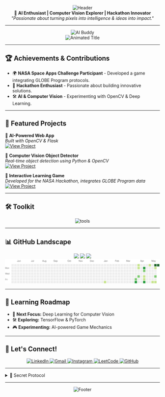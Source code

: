 <!-- Waving Header -->
<div align="center">
  <img src="https://capsule-render.vercel.app/api?type=waving&color=58A6FF&height=200&section=header&text=Harshil+P&fontSize=50&fontColor=ffffff" alt="Header">
</div>

<!-- Short Bio -->
<div align="center">
  🚀 <strong>AI Enthusiast | Computer Vision Explorer | Hackathon Innovator</strong>
  <br>
  <em>"Passionate about turning pixels into intelligence & ideas into impact."</em>
</div>

---

<!-- Animated Mascot -->
<div align="center">
  <img src="./assets/ai-mascot.gif" width="200" alt="AI Buddy" title="Future Vision Engineer 👁️🤖">
</div>

<!-- Typing Animation -->
<div align="center">
  <img src="https://readme-typing-svg.demolab.com?font=Fira+Code&size=28&duration=2800&pause=1000&color=58A6FF&center=true&vCenter=true&width=800&lines=AI+Prompt+Architect;Computer+Vision+Learner;OpenCV+Explorer;Hackathon+Enthusiast" alt="Animated Title">
</div>

---

## 🏆 Achievements & Contributions
- 🌍 **NASA Space Apps Challenge Participant** - Developed a game integrating GLOBE Program protocols.
- 🏅 **Hackathon Enthusiast** - Passionate about building innovative solutions.
- 🛠️ **AI & Computer Vision** - Experimenting with OpenCV & Deep Learning.

---

## 🚀 Featured Projects

🔹 **AI-Powered Web App**  
*Built with OpenCV & Flask*  
[![View Project](https://img.shields.io/badge/-View_Project-blue?style=for-the-badge)](GitHub_Link)

🔹 **Computer Vision Object Detector**  
*Real-time object detection using Python & OpenCV*  
[![View Project](https://img.shields.io/badge/-View_Project-blue?style=for-the-badge)](GitHub_Link)

🔹 **Interactive Learning Game**  
*Developed for the NASA Hackathon, integrates GLOBE Program data*  
[![View Project](https://img.shields.io/badge/-View_Project-blue?style=for-the-badge)](GitHub_Link)

---

## 🛠️ Toolkit
<div align="center">
  <img src="https://skillicons.dev/icons?i=py,c,java,html,css,vscode,github,linux&theme=dark" alt="tools">
</div>

---

## 📊 GitHub Landscape
<div align="center">
  <img src="https://github-readme-stats.vercel.app/api?username=erzer12&show_icons=true&theme=dark&hide_border=true" width="45%" target="_self">
  <img src="https://github-readme-streak-stats.herokuapp.com/?user=erzer12&theme=dark&hide_border=true" width="45%" target="_self">
  <img src="https://github-readme-stats.vercel.app/api/top-langs/?username=erzer12&layout=compact&theme=dark" width="45%" target="_self">
</div>

<!-- 3D Contribution Map -->
<div align="center">
  <img src="https://raw.githubusercontent.com/erzer12/erzer12/main/profile-3d-contrib/profile-night-rainbow.svg" width="100%" alt="3D Contribution Map">
</div>

---

## 🎯 Learning Roadmap
- 🔭 **Next Focus:** Deep Learning for Computer Vision
- 🛠 **Exploring:** TensorFlow & PyTorch
- 🎮 **Experimenting:** AI-powered Game Mechanics

---

## 🤝 Let's Connect!
<div align="center">
  <a href="https://www.linkedin.com/in/harshil-p-491a2132b" target="_blank">
    <img src="https://skillicons.dev/icons?i=linkedin" alt="LinkedIn" title="LinkedIn" height="40">
  </a>
  <a href="mailto:harshilp1234@gmail.com">
    <img src="https://skillicons.dev/icons?i=gmail" alt="Gmail" title="Gmail" height="40">
  </a>
  <a href="https://instagram.com/_er_zer_" target="_blank">
    <img src="https://skillicons.dev/icons?i=instagram" alt="Instagram" title="Instagram" height="40">
  </a>
  <a href="https://leetcode.com/u/erzer12" target="_blank">
    <img src="https://cdn.iconscout.com/icon/free/png-512/free-leetcode-logo-icon-download-in-svg-png-gif-file-formats--technology-social-media-company-vol-4-pack-logos-icons-2970357.png?f=webp&w=512" alt="LeetCode" title="LeetCode" height="40">
  </a>
  <a href="https://github.com/erzer12" target="_blank">
    <img src="https://skillicons.dev/icons?i=github" alt="GitHub" title="GitHub Profile" height="40">
  </a>
</div>

---

<!-- Easter Egg -->
<details>
  <summary>🤖 Secret Protocol</summary>
  <br>
  <img src="https://readme-typing-svg.demolab.com?font=Fira+Code&size=14&duration=3000&pause=1000&color=58A6FF&center=true&vCenter=true&width=600&lines=01001000+01000101+01001100+01001100+01001111+00100000+01010111+01001111+01010010+01001100+01000100" alt="Binary Secret">
</details>

---

<!-- Footer Wave -->
<div align="center">
  <img src="https://capsule-render.vercel.app/api?type=waving&color=58A6FF&height=100&section=footer" alt="Footer">
</div>
